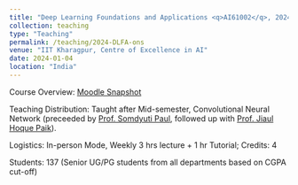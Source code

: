 ```yaml
---
title: "Deep Learning Foundations and Applications <q>AI61002</q>, 2024 Spring, IIT Kharagpur"
collection: teaching
type: "Teaching"
permalink: /teaching/2024-DLFA-ons
venue: "IIT Kharagpur, Centre of Excellence in AI"
date: 2024-01-04
location: "India"
---
```

Course Overview: <a href="../files/Teaching_DLFA_2024S_ons.pdf">Moodle Snapshot</a>
<p>
Teaching Distribution:  Taught after Mid-semester, Convolutional Neural Network  (preceeded by <a href="https://www.linkedin.com/in/somdyuti-paul-884723a0/?originalSubdomain=in">Prof. Somdyuti Paul</a>, followed up with <a href="https://jiaul.github.io/">Prof. Jiaul Hoque Paik</a>). 
</p>
<p>
Logistics: In-person Mode, Weekly 3 hrs lecture + 1 hr  Tutorial; Credits: 4 
</p>
<p>
Students: 137 (Senior UG/PG students from all departments  based on CGPA cut-off)
</p>

  


